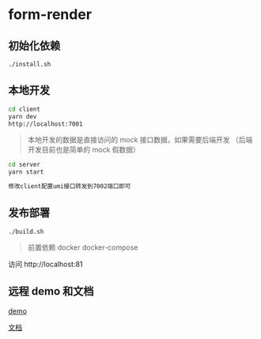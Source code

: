 # form-render

## 初始化依赖

`./install.sh`

## 本地开发

```bash
cd client
yarn dev
http://localhost:7001
```

> 本地开发的数据是直接访问的 mock 接口数据，如果需要后端开发 （后端开发目前也是简单的 mock 假数据）

```bash
cd server
yarn start

修改client配置umi接口转发到7002端口即可
```

## 发布部署

`./build.sh`

> 前置依赖 docker docker-compose

访问 http://localhost:81

## 远程 demo 和文档

[demo](http://ycid-form-render.yenmysoft.com.cn/)

[文档](http://ycid-form-render-doc.yenmysoft.com.cn/)
